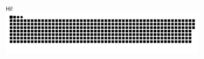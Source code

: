 Hi!
![](https://raw.githubusercontent.com/katze826/katze826/main/assets/github-contribution-grid-snake.svg)
